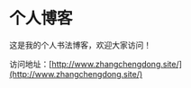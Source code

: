 # 个人博客

这是我的个人书法博客，欢迎大家访问！


访问地址：[http://www.zhangchengdong.site/](http://www.zhangchengdong.site/)
